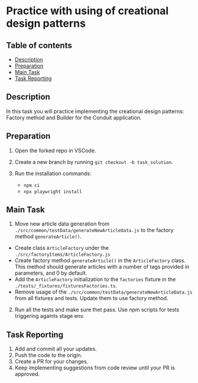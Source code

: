 # Practice with using of creational design patterns

## Table of contents

- [Description](#description)
- [Preparation](#preparation)
- [Main Task](#main-task)
- [Task Reporting](#task-reporting)

## Description

In this task you will practice implementing the creational design patterns: Factory method and Builder for the Conduit application. 

## Preparation

1. Open the forked repo in VSCode.
2. Create a new branch by running `git checkout -b task_solution`.
3. Run the installation commands:

    - `npm ci`
    - `npx playwright install`


## Main Task
1. Move new article data generation from `./src/common/testData/generateNewArticleData.js` to the factory method `generateArticle()`.
 - Create class `ArticleFactory` under the `./src/factoryItems/ArticleFactory.js`
 - Create factory method `generateArticle()` in the `ArticleFactory` class. This method should generate articles with a number of tags provided in parameters, and 0 by default. 
 - Add the `ArticleFactory` initialization to the `factories` fixture in the `./tests/_fixtures/fixturesFactories.ts`.
 - Remove usage of the `./src/common/testData/generateNewArticleData.js` from all fixtures and tests. Update them to use factory method.
2. Run all the tests and make sure thet pass. Use npm scripts for tests triggering againts stage env.

## Task Reporting

1. Add and commit all your updates.
2. Push the code to the origin.
3. Create a PR for your changes.
4. Keep implementing suggestions from code review until your PR is approved.
